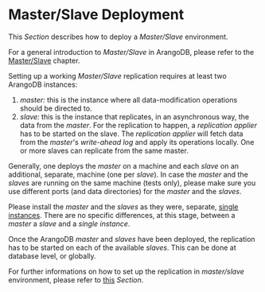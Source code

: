 Master/Slave Deployment
=======================

This _Section_ describes how to deploy a _Master/Slave_ environment.

For a general introduction to _Master/Slave_ in ArangoDB, please refer to the
[Master/Slave](../../Scalability/MasterSlave/README.md) chapter.

Setting up a working _Master/Slave_ replication requires at least two ArangoDB
instances:

1. *master:* this is the instance where all data-modification operations should
be directed to.
1. *slave:* this is the instance that replicates, in an asynchronous way, the data
from the _master_. For the replication to happen, a _replication applier_ has to
be started on the slave. The _replication applier_ will fetch data from the _master_'s
_write-ahead log_ and apply its operations locally. One or more slaves can replicate
from the same master.

Generally, one deploys the _master_ on a machine and each _slave_ on an additional,
separate, machine (one per _slave_). In case the _master_ and the _slaves_ are
running on the same machine (tests only), please make sure you use different ports
(and data directories) for the _master_ and the _slaves_.

Please install the _master_ and the _slaves_ as they were, separate,
[single instances](../SingleInstance/README.md). There are no specific differences,
at this stage, between a _master_ a _slave_ and a _single instance_.

Once the ArangoDB _master_ and _slaves_ have been deployed, the replication has
to be started on each of the available _slaves_. This can be done at database level,
or globally.

For further informations on how to set up the replication in _master/slave_ environment,
please refer to [this](../../Administration/MasterSlave/SettingUp.md) _Section_.